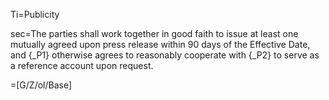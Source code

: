 Ti=Publicity

sec=The parties shall work together in good faith to issue at least one mutually agreed upon press release within 90 days of the Effective Date, and {_P1} otherwise agrees to reasonably cooperate with {_P2} to serve as a reference account upon request.

=[G/Z/ol/Base]
